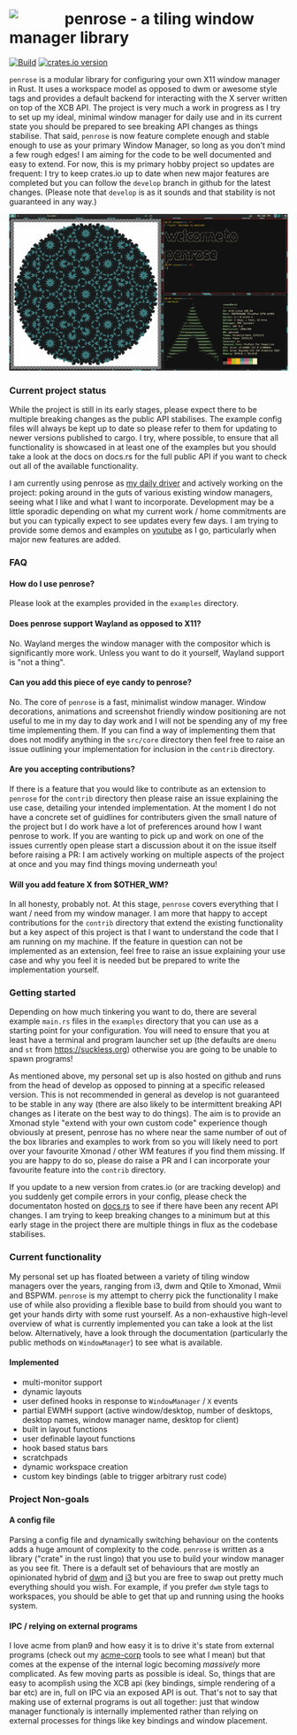 <image width="100px" src="icon.svg" align="left"></image>
penrose - a tiling window manager library
=========================================

[![Build](https://github.com/sminez/penrose/workflows/Build/badge.svg?branch=develop)](https://github.com/sminez/penrose/actions?query=workflow%3ABuild) [![crates.io version](https://img.shields.io/crates/v/penrose)](https://crates.io/crates/penrose)

`penrose` is a modular library for configuring your own X11 window manager in
Rust. It uses a workspace model as opposed to dwm or awesome style tags and
provides a default backend for interacting with the X server written on top of
the XCB API. The project is very much a work in progress as I try to set up my
ideal, minimal window manager for daily use and in its current state you should
be prepared to see breaking API changes as things stabilise. That said,
`penrose` is now feature complete enough and stable enough to use as your
primary Window Manager, so long as you don't mind a few rough edges! I am aiming
for the code to be well documented and easy to extend. For now, this is my
primary hobby project so updates are frequent: I try to keep crates.io up to
date when new major features are completed but you can follow the `develop`
branch in github for the latest changes. (Please note that `develop` is as it
sounds and that stability is not guaranteed in any way.)

![screenshot](screenshot.png)

### Current project status

While the project is still in its early stages, please expect there to be
multiple breaking changes as the public API stabilises. The example config files
will always be kept up to date so please refer to them for updating to newer
versions published to cargo. I try, where possible, to ensure that all
functionality is showcased in at least one of the examples but you should take a
look at the docs on docs.rs for the full public API if you want to check out all
of the available functionality.

I am currently using penrose as [my daily driver](https://github.com/sminez/my-penrose-config)
and actively working on the project: poking around in the guts of various
existing window managers, seeing what I like and what I want to incorporate.
Development may be a little sporadic depending on what my current work / home
commitments are but you can typically expect to see updates every few days.
I am trying to provide some demos and examples on
[youtube](https://www.youtube.com/channel/UC04N-5DxEWH4ioK0bvZmF_Q) as I go,
particularly when major new features are added.

### FAQ

#### How do I use penrose?

Please look at the examples provided in the `examples` directory.

#### Does penrose support Wayland as opposed to X11?

No. Wayland merges the window manager with the compositor which is significantly
more work. Unless you want to do it yourself, Wayland support is "not a thing".

#### Can you add this piece of eye candy to penrose?

No. The core of `penrose` is a fast, minimalist window manager. Window
decorations, animations and screenshot friendly window positioning are not
useful to me in my day to day work and I will not be spending any of my free
time implementing them. If you can find a way of implementing them that does not
modify anything in the `src/core` directory then feel free to raise an issue
outlining your implementation for inclusion in the `contrib` directory.

#### Are you accepting contributions?

If there is a feature that you would like to contribute as an extension to
`penrose` for the `contrib` directory then please raise an issue explaining the
use case, detailing your intended implementation. At the moment I do not have a
concrete set of guidlines for contributers given the small nature of the project
but I do work have a lot of preferences around how I want penrose to work. If
you are wanting to pick up and work on one of the issues currently open please
start a discussion about it on the issue itself before raising a PR: I am
actively working on multiple aspects of the project at once and you may find
things moving underneath you!

#### Will you add feature X from $OTHER_WM?

In all honesty, probably not. At this stage, `penrose` covers everything that I
want / need from my window manager. I am more that happy to accept contributions
for the `contrib` directory that extend the existing functionality but a key
aspect of this project is that I want to understand the code that I am running
on my machine. If the feature in question can not be implemented as an
extension, feel free to raise an issue explaining your use case and why you feel
it is needed but be prepared to write the implementation yourself.

### Getting started

Depending on how much tinkering you want to do, there are several example
`main.rs` files in the `examples` directory that you can use as a starting point
for your configuration. You will need to ensure that you at least have a
terminal and program launcher set up (the defaults are `dmenu` and `st` from
https://suckless.org) otherwise you are going to be unable to spawn programs!

As mentioned above, my personal set up is also hosted on github and runs from
the head of develop as opposed to pinning at a specific released version. This
is not recommended in general as develop is not guaranteed to be stable in any
way (there are also likely to be intermittent breaking API changes as I iterate
on the best way to do things). The aim is to provide an Xmonad style "extend
with your own custom code" experience though obviously at present, penrose has
no where near the same number of out of the box libraries and examples to work
from so you will likely need to port over your favourite Xmonad / other WM
features if you find them missing. If you are happy to do so, please do raise a
PR and I can incorporate your favourite feature into the `contrib` directory.

If you update to a new version from crates.io (or are tracking develop) and you
suddenly get compile errors in your config, please check the documentaton hosted
on [docs.rs](https://docs.rs/penrose) to see if there have been any recent API
changes. I am trying to keep breaking changes to a minimum but at this early
stage in the project there are multiple things in flux as the codebase
stabilises.

### Current functionality
My personal set up has floated between a variety of tiling window managers over
the years, ranging from i3, dwm and Qtile to Xmonad, Wmii and BSPWM. `penrose`
is my attempt to cherry pick the functionality I make use of while also
providing a flexible base to build from should you want to get your hands dirty
with some rust yourself. As a non-exhaustive high-level overview of what is
currently implemented you can take a look at the list below. Alternatively, have
a look through the documentation (particularly the public methods on
`WindowManager`) to see what is available.

#### Implemented
- multi-monitor support
- dynamic layouts
- user defined hooks in response to `WindowManager` / `X` events
- partial EWMH support (active window/desktop, number of desktops, desktop names, window manager name, desktop for client)
- built in layout functions
- user definable layout functions
- hook based status bars
- scratchpads
- dynamic workspace creation
- custom key bindings (able to trigger arbitrary rust code)


### Project Non-goals
#### A config file
Parsing a config file and dynamically switching behaviour on the contents adds a
huge amount of complexity to the code. `penrose` is written as a library
("crate" in the rust lingo) that you use to build your window manager as you see
fit. There is a default set of behaviours that are mostly an opinionated hybrid of
[dwm](https://dwm.suckless.org/) and [i3](https://i3wm.org/) but you are free to
swap out pretty much everything should you wish.
For example, if you prefer `dwm` style tags to workspaces, you should be able to
get that up and running using the hooks system.

#### IPC / relying on external programs
I love acme from plan9 and how easy it is to drive it's state from external
programs (check out my [acme-corp](https://github.com/sminez/acme-corp) tools to
see what I mean) but that comes at the expense of the internal logic becoming
_massively_ more complicated. As few moving parts as possible is ideal. So,
things that are easy to acomplish using the XCB api (key bindings, simple
rendering of a bar etc) are in, full on IPC via an exposed API is out.
That's not to say that making use of external programs is out all together: just
that window manager functionaly is internally implemented rather than relying on
external processes for things like key bindings and window placement.
